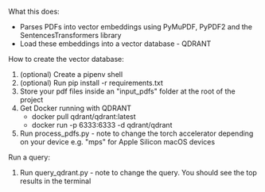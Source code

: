 What this does: 
- Parses PDFs into vector embeddings using PyMuPDF, PyPDF2 and the SentencesTransformers library
- Load these embeddings into a vector database - QDRANT

How to create the vector database:
1. (optional) Create a pipenv shell
2. (optional) Run pip install -r requirements.txt
3. Store your pdf files inside an "input_pdfs" folder at the root of the project
4. Get Docker running with QDRANT
    - docker pull qdrant/qdrant:latest
    - docker run -p 6333:6333 -d qdrant/qdrant
4. Run process_pdfs.py - note to change the torch accelerator depending on your device e.g. "mps" for Apple Silicon macOS devices

Run a query:
1. Run query_qdrant.py - note to change the query. You should see the top results in the terminal